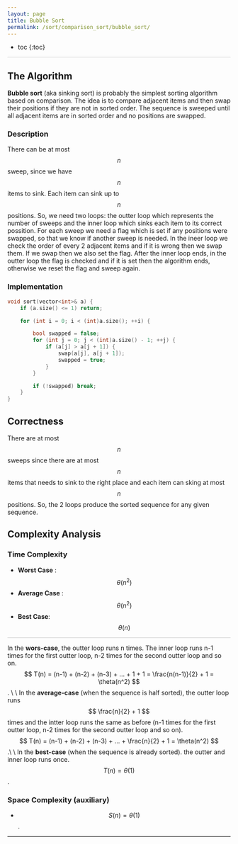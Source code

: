 ```yaml
---
layout: page
title: Bubble Sort
permalink: /sort/comparison_sort/bubble_sort/
---
```


* toc
{:toc}

<hr style="height:1px; border:none; color:#ccc; background-color:#ccc;">

## The Algorithm

**Bubble sort** (aka sinking sort) is probably the simplest sorting algorithm based on comparison. The idea is to compare adjacent items and then swap their positions if they are not in sorted order. The sequence is sweeped until all adjacent items are in sorted order and no positions are swapped. 

### Description

There can be at most $$ n $$ sweep, since we have $$ n $$ items to sink. Each item can sink up to $$ n $$ positions. So, we need two loops: the outter loop which represents the number of sweeps and the inner loop which sinks each item to its correct possition. For each sweep we need a flag which is set if any positions were swapped, so that we know if another sweep is needed. In the ineer loop we check the order of every 2 adjacent items and if it is wrong then we swap them. If we swap then we also set the flag. After the inner loop ends, in the outter loop the flag is checked and if it is set then the algorithm ends, otherwise we reset the flag and sweep again.

### Implementation

```cpp
void sort(vector<int>& a) {
    if (a.size() <= 1) return;

    for (int i = 0; i < (int)a.size(); ++i) {

        bool swapped = false;
        for (int j = 0; j < (int)a.size() - 1; ++j) {
            if (a[j] > a[j + 1]) {
                swap(a[j], a[j + 1]);
                swapped = true;
            }
        }

        if (!swapped) break;
    }
}
```

## Correctness

There are at most $$ n $$ sweeps since there are at most $$ n $$ items that needs to sink to the right place and each item can sking at most $$ n $$ positions. So, the 2 loops produce the sorted sequence for any given sequence.

## Complexity Analysis

### Time Complexity

 * **Worst Case** : $$ \theta(n^2) $$
 * **Average Case** : $$ \theta(n^2) $$
 * **Best Case**: $$ \theta(n) $$

<hr style="height:1px; border:none; color:#ccc; background-color:#ccc;">

In the **wors-case**, the outter loop runs n times. The inner loop runs n-1 times for the first outter loop, n-2 times for the second outter loop and so on.
$$ T(n) = (n-1) + (n-2) + (n-3) + ... + 1 + 1 = \frac{n(n-1)}{2} + 1 = \theta(n^2) $$. \\
\\
In the **average-case** (when the sequence is half sorted), the outter loop runs $$ \frac{n}{2} + 1 $$ times and the intter loop runs the same as before (n-1 times for the first outter loop, n-2 times for the second outter loop and so on).
$$ T(n) = (n-1) + (n-2) + (n-3) + ... + \frac{n}{2} + 1 = \theta(n^2) $$.\\
\\
In the **best-case** (when the sequence is already sorted). the outter and inner loop runs once.
$$ T(n) = \theta(1) $$.

### Space Complexity (auxiliary)

 * $$ S(n) = \theta(1) $$.

---